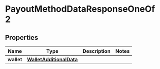 

# PayoutMethodDataResponseOneOf2


## Properties

| Name | Type | Description | Notes |
|------------ | ------------- | ------------- | -------------|
|**wallet** | [**WalletAdditionalData**](WalletAdditionalData.md) |  |  |



